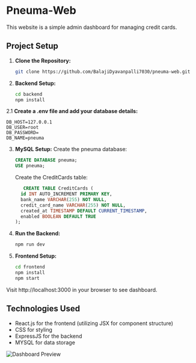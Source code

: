 # Pneuma-Web

This website is a simple admin dashboard for managing credit cards.

## Project Setup

1. **Clone the Repository:**

   ```bash
   git clone https://github.com/BalajiDyavanpalli7030/pneuma-web.git
2. **Backend Setup:**

   ```bash
   cd backend
   npm install

2.1 **Create a .env file and add your database details:**

   ```env
   DB_HOST=127.0.0.1
   DB_USER=root
   DB_PASSWORD=
   DB_NAME=pneuma
   ```
3. **MySQL Setup:**
   Create the pneuma database:
   ```sql
   CREATE DATABASE pneuma;
   USE pneuma;
   ```
   Create the CreditCards table:
   ```sql
      CREATE TABLE CreditCards (
     id INT AUTO_INCREMENT PRIMARY KEY,
     bank_name VARCHAR(255) NOT NULL,
     credit_card_name VARCHAR(255) NOT NULL,
     created_at TIMESTAMP DEFAULT CURRENT_TIMESTAMP,
     enabled BOOLEAN DEFAULT TRUE
   );
4. **Run the Backend:**
   ```bash
   npm run dev
   
5. **Frontend Setup:**
   ```bash
   cd frontend
   npm install
   npm start

Visit http://localhost:3000 in your browser to see dashboard.

## Technologies Used

- React.js for the frontend (utilizing JSX for component structure)
- CSS for styling
- ExpressJS for the backend
- MYSQL for data storage

![Dashboard Preview](./frontend/public/pneuma.png)
